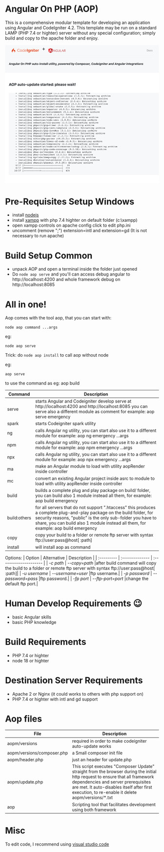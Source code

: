 # Angular On PHP (AOP)

This is a comprehensive modular template for developing an application using Angular and CodeIgniter 4.2.
This template may be run on a standard LAMP (PHP 7.4 or highter) server without any special configuration; simply build and copy to the apache folder and enjoy. 

![](tests/autoupdate.png "Auto Update")

# Pre-Requisites Setup Windows
- install [nodejs](https://nodejs.org) 
- install [xampp](https://www.apachefriends.org/it/index.html) with php 7.4 highter on default folder (c:\xampp) 
- open xampp controls on apache config click to edit php.ini
- uncomment (remove ";") extension=intl and extension=gd (It is not necessary to run apache)

# Build Setup Common
- unpack AOP and open a terminal inside the folder just opened
- Do `node aop serve` and you'll can access debug angular to http://localhost:4200 and whole framework debug on http://localhost:8085

# All in one!
Aop comes with the tool aop, that you can start with: 
```
node aop command ...args
```
eg: 
```
node aop serve
```

Trick: do `node aop install` to call aop without node

eg: 
```
aop serve
```


to use the command as eg: aop build

|Command| Description |
|-------|--------------------|
|serve|starts Angular and Codeigniter develop serve at http://localhost:4200 and http://localhost:8085 you can serve also a different module as comment for example: aop serve emergency| 
|spark|starts Codeigniter spark utility|
|ng   | calls  Angular ng utility, you can start also use it to a different module for example: aop ng emergency ...args|
|npm  | calls  Angular ng utility, you can start also use it to a different module for example: aop npm emergency ...args|
|npx  | calls  Angular ng utility, you can start also use it to a different module for example: aop npx emergency ...args|
|ma  | make an Angular module to load with utility aopRender inside controller|
|mc  | convert an existing Angular project inside asrc to module to load with utility aopRender inside controller|
|build| builds a complete plug and play package on build/ folder, you can build also 1 module instead all them, for example: aop build emergency|
|build:others|for all servers that do not support ".htaccess" this produces a complete plug-and-play package on the build folder, for security reasons, "public" is the only sub-folder you have to share, you can build also 1 module instead all them, for example: aop build emergency|
|copy|copy your build to a folder or remote ftp server with syntax ftp://user:pass@host[ :path]|
|install|will install aop as command|


Options:
|   Option   | Alternative | Description         |
| :---------  | :-------------- | :--------------------- |
| *-c path*   | *--copy=path* |after build command will copy the build to a folder or remote ftp server with syntax ftp://user:pass@host[ :path]|
| *-u username* | *--username=user* |ftp username.|
| *-p password* | *--password=pass* |ftp password.|
| *-fp port*  | *--ftp-port=port* |change the default ftp port.|

 
 

# Human Develop Requirements 😉
- basic Angular skills 
- basic PHP knowledge

# Build Requirements
- PHP 7.4 or highter
- node 18 or highter

# Destination Server Requirements
- Apache 2 or Nginx (it could works to others with php support on)
- PHP 7.4 or highter with intl and gd support

# Aop files

| File | Description |
|------------|-------------|
| aopm/versions | required in order to make codeigniter auto-update works |
| aopm/versions/composer.php | a Small composer init file |
| aopm/header.php | just an header for update.php |
| aopm/update.php | This script executes "Composer Update" straight from the browser during the initial http request to ensure that all framework dependencies and server prerequisites are met. It auto-disables itself after first execution, to re-enable it delete aopm/versions/*.txt|
| aop | Scripting tool that facilitates development using both framework|

# Misc
To edit code, I recommend using [visual studio code](https://code.visualstudio.com)
